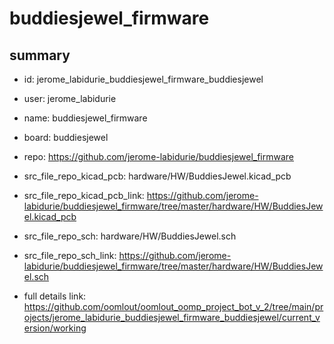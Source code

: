 # buddiesjewel_firmware
 
## summary 
* id: jerome_labidurie_buddiesjewel_firmware_buddiesjewel
* user: jerome_labidurie
* name: buddiesjewel_firmware
* board: buddiesjewel
* repo: https://github.com/jerome-labidurie/buddiesjewel_firmware
* src_file_repo_kicad_pcb: hardware/HW/BuddiesJewel.kicad_pcb
* src_file_repo_kicad_pcb_link: https://github.com/jerome-labidurie/buddiesjewel_firmware/tree/master/hardware/HW/BuddiesJewel.kicad_pcb


* src_file_repo_sch: hardware/HW/BuddiesJewel.sch
* src_file_repo_sch_link: https://github.com/jerome-labidurie/buddiesjewel_firmware/tree/master/hardware/HW/BuddiesJewel.sch
* full details link: https://github.com/oomlout/oomlout_oomp_project_bot_v_2/tree/main/projects/jerome_labidurie_buddiesjewel_firmware_buddiesjewel/current_version/working  






